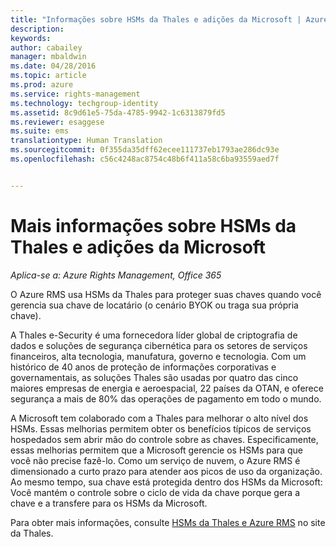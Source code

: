 ```yaml
---
title: "Informações sobre HSMs da Thales e adições da Microsoft | Azure RMS"
description: 
keywords: 
author: cabailey
manager: mbaldwin
ms.date: 04/28/2016
ms.topic: article
ms.prod: azure
ms.service: rights-management
ms.technology: techgroup-identity
ms.assetid: 8c9d61e5-75da-4785-9942-1c6313879fd5
ms.reviewer: esaggese
ms.suite: ems
translationtype: Human Translation
ms.sourcegitcommit: 0f355da35dff62ecee111737eb1793ae286dc93e
ms.openlocfilehash: c56c4248ac8754c48b6f411a58c6ba93559aed7f


---
```


# Mais informações sobre HSMs da Thales e adições da Microsoft

*Aplica-se a: Azure Rights Management, Office 365*

O Azure RMS usa HSMs da Thales para proteger suas chaves quando você gerencia sua chave de locatário (o cenário BYOK ou traga sua própria chave).

A Thales e-Security é uma fornecedora líder global de criptografia de dados e soluções de segurança cibernética para os setores de serviços financeiros, alta tecnologia, manufatura, governo e tecnologia. Com um histórico de 40 anos de proteção de informações corporativas e governamentais, as soluções Thales são usadas ​​por quatro das cinco maiores empresas de energia e aeroespacial, 22 países da OTAN, e oferece segurança a mais de 80% das operações de pagamento em todo o mundo.

A Microsoft tem colaborado com a Thales para melhorar o alto nível dos HSMs. Essas melhorias permitem obter os benefícios típicos de serviços hospedados sem abrir mão do controle sobre as chaves. Especificamente, essas melhorias permitem que a Microsoft gerencie os HSMs para que você não precise fazê-lo. Como um serviço de nuvem, o Azure RMS é dimensionado a curto prazo para atender aos picos de uso da organização. Ao mesmo tempo, sua chave está protegida dentro dos HSMs da Microsoft: Você mantém o controle sobre o ciclo de vida da chave porque gera a chave e a transfere para os HSMs da Microsoft.

Para obter mais informações, consulte [HSMs da Thales e Azure RMS](http://www.thales-esecurity.com/msrms/cloud) no site da Thales.




<!--HONumber=Jun16_HO4-->


